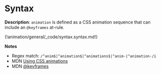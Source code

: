 # Syntax

__Description__: `animation` is defined as a CSS animation sequence that can include an `@keyframes` at-rule.

{!animation/general/_code/syntax.syntax.md!}

__Notes__

+ Regex match: `/^anim$|^animation$|^animations$|^anim-|^animation-/i`
+ <span class="mdn-tag">MDN</span> [Using CSS animations](https://developer.mozilla.org/en-US/docs/Web/CSS/CSS_Animations/Using_CSS_animations)
+ <span class="mdn-tag">MDN</span> [@keyframes](https://developer.mozilla.org/en-US/docs/Web/CSS/@keyframes)

<div class="cf"></div>
<div class="end"></div>

